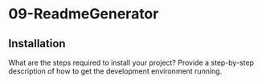 # 09-ReadmeGenerator

## Installation
What are the steps required to install your project? Provide a step-by-step description of how to get the development environment running.
